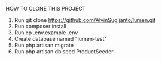 HOW TO CLONE THIS PROJECT
1. Run git clone https://github.com/AlvinSugijanto/lumen.git
2. Run composer install
3. Run cp .env.example .env
4. Create database named "lumen-test"
5. Run php artisan migrate
6. Run php artisan db:seed ProductSeeder
   
